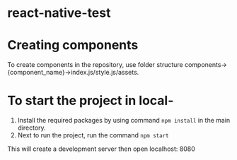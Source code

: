 # react-native-test

# Creating components
To create components in the repository, use folder structure components->{component_name}->index.js/style.js/assets.

# To start the project in local-
1. Install the required packages by using command ```npm install``` in the main directory.
2. Next to run the project, run the command ```npm start```

This will create a development server then open localhost: 8080
